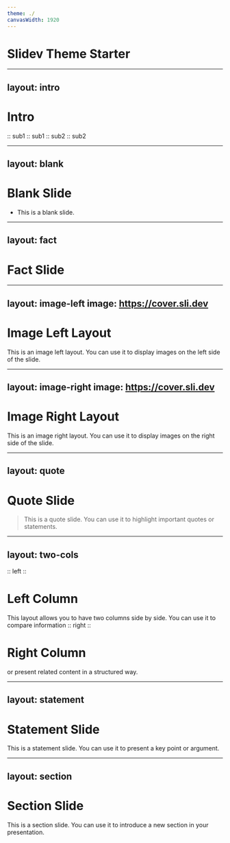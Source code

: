 ```yaml
---
theme: ./
canvasWidth: 1920
---
```


# Slidev Theme Starter

---
layout: intro
---
# Intro
:: sub1 ::
sub1
:: sub2 ::
sub2

---
layout: blank
---
# Blank Slide
- This is a blank slide.

---
layout: fact
---
# Fact Slide

---
layout: image-left
image: https://cover.sli.dev
---
# Image Left Layout

This is an image left layout. You can use it to display images on the left side of the slide.

---
layout: image-right
image: https://cover.sli.dev
---
# Image Right Layout
This is an image right layout. You can use it to display images on the right side of the slide.

---
layout: quote
---
# Quote Slide
> This is a quote slide. You can use it to highlight important quotes or statements.

---
layout: two-cols
---
:: left ::
# Left Column
This layout allows you to have two columns side by side. You can use it to compare information
:: right ::
# Right Column
or present related content in a structured way.

---
layout: statement
---
# Statement Slide
This is a statement slide. You can use it to present a key point or argument.

---
layout: section
---
# Section Slide
This is a section slide. You can use it to introduce a new section in your presentation.
